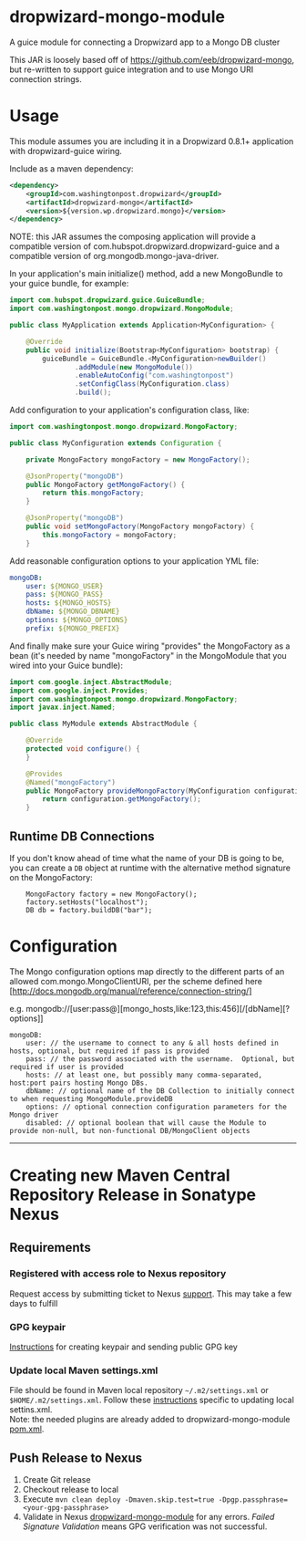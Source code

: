 # dropwizard-mongo-module
A guice module for connecting a Dropwizard app to a Mongo DB cluster

This JAR is loosely based off of https://github.com/eeb/dropwizard-mongo, but re-written to support guice integration and to use Mongo URI connection strings.

# Usage
This module assumes you are including it in a Dropwizard 0.8.1+ application with dropwizard-guice wiring.

Include as a maven dependency:

```xml
<dependency>
    <groupId>com.washingtonpost.dropwizard</groupId>
    <artifactId>dropwizard-mongo</artifactId>
    <version>${version.wp.dropwizard.mongo}</version>
</dependency>
```

NOTE: this JAR assumes the composing application will provide a compatible version of com.hubspot.dropwizard.dropwizard-guice and a compatible version of org.mongodb.mongo-java-driver.  

In your application's main initialize() method, add a new MongoBundle to your guice bundle, for example:

```java
import com.hubspot.dropwizard.guice.GuiceBundle;
import com.washingtonpost.mongo.dropwizard.MongoModule;

public class MyApplication extends Application<MyConfiguration> {

    @Override
    public void initialize(Bootstrap<MyConfiguration> bootstrap) {
        guiceBundle = GuiceBundle.<MyConfiguration>newBuilder()
                .addModule(new MongoModule())
                .enableAutoConfig("com.washingtonpost")
                .setConfigClass(MyConfiguration.class)
                .build();
```

Add configuration to your application's configuration class, like:

```java
import com.washingtonpost.mongo.dropwizard.MongoFactory;

public class MyConfiguration extends Configuration {

    private MongoFactory mongoFactory = new MongoFactory();

    @JsonProperty("mongoDB")
    public MongoFactory getMongoFactory() {
        return this.mongoFactory;
    }

    @JsonProperty("mongoDB")
    public void setMongoFactory(MongoFactory mongoFactory) {
        this.mongoFactory = mongoFactory;
    }
```

Add reasonable configuration options to your application YML file:

```yaml
mongoDB:
    user: ${MONGO_USER}
    pass: ${MONGO_PASS}
    hosts: ${MONGO_HOSTS}
    dbName: ${MONGO_DBNAME}
    options: ${MONGO_OPTIONS}
    prefix: ${MONGO_PREFIX}
```

And finally make sure your Guice wiring "provides" the MongoFactory as a bean (it's needed by name "mongoFactory" in the MongoModule that you wired into your Guice bundle):

```java
import com.google.inject.AbstractModule;
import com.google.inject.Provides;
import com.washingtonpost.mongo.dropwizard.MongoFactory;
import javax.inject.Named;

public class MyModule extends AbstractModule {

    @Override
    protected void configure() {
    }

    @Provides
    @Named("mongoFactory")
    public MongoFactory provideMongoFactory(MyConfiguration configuration) {
        return configuration.getMongoFactory();
    }
```

## Runtime DB Connections
If you don't know ahead of time what the name of your DB is going to be, you can create a `DB` object at runtime with the alternative method signature on the MongoFactory:
```
    MongoFactory factory = new MongoFactory();
    factory.setHosts("localhost");
    DB db = factory.buildDB("bar");
```

# Configuration
The Mongo configuration options map directly to the different parts of an allowed com.mongo.MongoClientURI, per the scheme defined here [http://docs.mongodb.org/manual/reference/connection-string/]

e.g. mongodb://[user:pass@][mongo_hosts,like:123,this:456][/[dbName][?options]]


```
mongoDB:
    user: // the username to connect to any & all hosts defined in hosts, optional, but required if pass is provided
    pass: // the password associated with the username.  Optional, but required if user is provided
    hosts: // at least one, but possibly many comma-separated, host:port pairs hosting Mongo DBs.
    dbName: // optional name of the DB Collection to initially connect to when requesting MongoModule.provideDB
    options: // optional connection configuration parameters for the Mongo driver
    disabled: // optional boolean that will cause the Module to provide non-null, but non-functional DB/MongoClient objects
```
---
# Creating new Maven Central Repository Release in Sonatype Nexus

## Requirements

### Registered with access role to Nexus repository
Request access by submitting ticket to Nexus [support](https://support.sonatype.com/hc/en-us/requests/new).  This may take a few days to fulfill

### GPG keypair
[Instructions](https://central.sonatype.org/publish/requirements/gpg/) for creating keypair and sending public GPG key

### Update local Maven settings.xml
File should be found in Maven local repository  `~/.m2/settings.xml` or `$HOME/.m2/settings.xml`.  Follow these [instructions](https://central.sonatype.org/publish/publish-maven/) specific to updating local settins.xml.  
Note: the needed plugins are already added to dropwizard-mongo-module [pom.xml](https://github.com/washingtonpost/dropwizard-mongo-module/blob/master/pom.xml).

## Push Release to Nexus

1. Create Git release
2. Checkout release to local
3. Execute `mvn clean deploy -Dmaven.skip.test=true -Dpgp.passphrase=<your-gpg-passphrase>`
4. Validate in Nexus [dropwizard-mongo-module](https://oss.sonatype.org/#stagingRepositories) for any errors.  *Failed Signature Validation* means GPG verification was not successful.